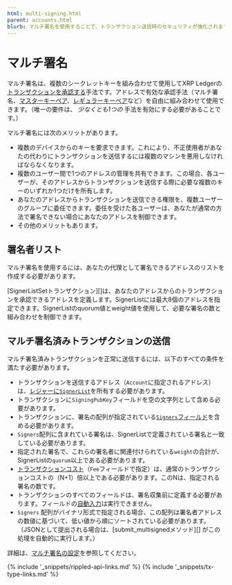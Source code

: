 ```yaml
---
html: multi-signing.html
parent: accounts.html
blurb: マルチ署名を使用することで、トランザクション送信時のセキュリティが強化されます。
---
```

# マルチ署名

マルチ署名は、複数のシークレットキーを組み合わせて使用してXRP Ledgerの[トランザクションを承認する](transaction-basics.html#トランザクションの承認)手法です。アドレスで有効な承認手法（マルチ署名、[マスターキーペア](cryptographic-keys.html#マスターキーペア)、[レギュラーキーペア](cryptographic-keys.html#レギュラーキーペア)など）を自由に組み合わせて使用できます。（唯一の要件は、 _少なくとも1つの_ 手法を有効にする必要があることです。）

マルチ署名には次のメリットがあります。

* 複数のデバイスからのキーを要求できます。これにより、不正使用者があなたの代わりにトランザクションを送信するには複数のマシンを悪用しなければならなくなります。
* 複数のユーザー間で1つのアドレスの管理を共有できます。この場合、各ユーザーが、そのアドレスからトランザクションを送信する際に必要な複数のキーのいずれか1つだけを所有します。
* あなたのアドレスからトランザクションを送信できる権限を、複数ユーザーのグループに委任できます。委任を受けた各ユーザーは、あなたが通常の方法で署名できない場合にあなたのアドレスを制御できます。
* その他のメリットもあります。

## 署名者リスト

マルチ署名を使用するには、あなたの代理として署名できるアドレスのリストを作成する必要があります。

[SignerListSetトランザクション][]は、あなたのアドレスからのトランザクションを承認できるアドレスを定義します。SignerListには最大8個のアドレスを指定できます。SignerListのquorum値とweight値を使用して、必要な署名の数と組み合わせを制御できます。

## マルチ署名済みトランザクションの送信

マルチ署名済みトランザクションを正常に送信するには、以下のすべての条件を満たす必要があります。

* トランザクションを送信するアドレス（`Account`に指定されるアドレス）は、[レジャーに`SignerList`](signerlist.html)を所有する必要があります。
* トランザクションに`SigningPubKey`フィールドを空の文字列として含める必要があります。
* トランザクションに、署名の配列が指定されている[`Signers`フィールド](transaction-common-fields.html#signersフィールド)を含める必要があります。
* `Signers`配列に含まれている署名は、SignerListで定義されている署名と一致している必要があります。
* 指定された署名で、これらの署名者に関連付けられている`weight`の合計が、SignerListの`quorum`以上である必要があります。
* [トランザクションコスト](transaction-cost.html)（`Fee`フィールドで指定）は、通常のトランザクションコストの（N+1）倍以上である必要があります。このNは、指定される署名の数です。
* トランザクションのすべてのフィールドは、署名収集前に定義する必要があります。フィールドの[自動入力](transaction-common-fields.html#自動入力可能なフィールド)は実行できません。
* `Signers` 配列がバイナリ形式で指定される場合、この配列は署名者アドレスの数値に基づいて、低い値から順にソートされている必要があります。（JSONとして提出される場合は、[submit_multisignedメソッド][] がこの処理を自動的に実行します。）

詳細は、[マルチ署名の設定](set-up-multi-signing.html)を参照してください。


{% include '_snippets/rippled-api-links.md' %}
{% include '_snippets/tx-type-links.md' %}
